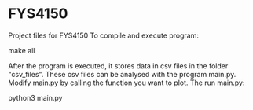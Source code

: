 # FYS4150
Project files for FYS4150
To compile and execute program:

make all

After the program is executed, it stores data in csv files in the folder "csv_files".
These csv files can be analysed with the program main.py. Modify main.py by calling the function you want to plot.
The run main.py:

python3 main.py
